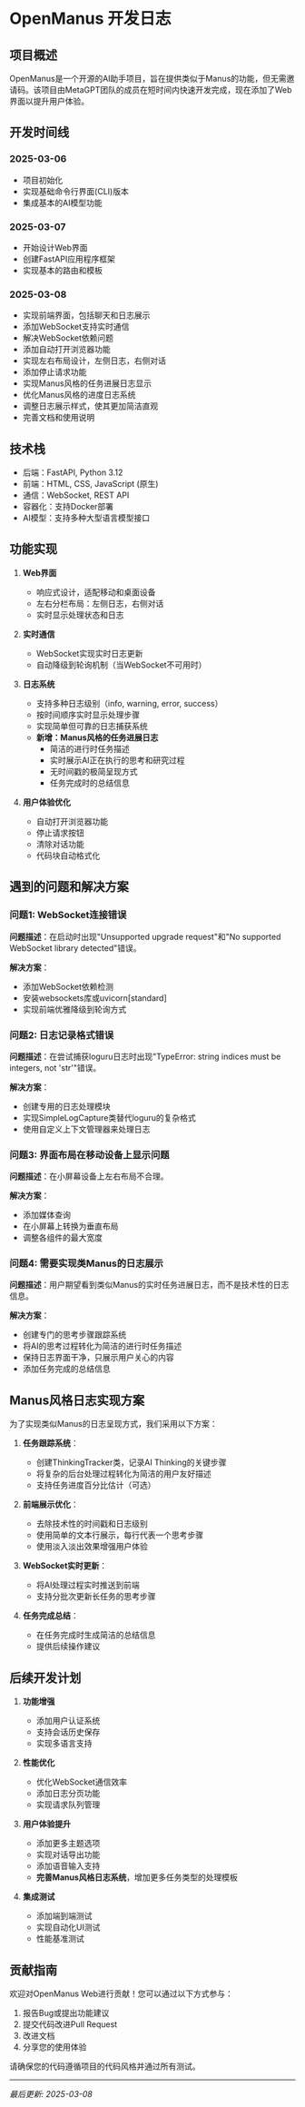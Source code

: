 # OpenManus 开发日志

## 项目概述

OpenManus是一个开源的AI助手项目，旨在提供类似于Manus的功能，但无需邀请码。该项目由MetaGPT团队的成员在短时间内快速开发完成，现在添加了Web界面以提升用户体验。

## 开发时间线

### 2025-03-06
- 项目初始化
- 实现基础命令行界面(CLI)版本
- 集成基本的AI模型功能

### 2025-03-07
- 开始设计Web界面
- 创建FastAPI应用程序框架
- 实现基本的路由和模板

### 2025-03-08
- 实现前端界面，包括聊天和日志展示
- 添加WebSocket支持实时通信
- 解决WebSocket依赖问题
- 添加自动打开浏览器功能
- 实现左右布局设计，左侧日志，右侧对话
- 添加停止请求功能
- 实现Manus风格的任务进展日志显示
- 优化Manus风格的进度日志系统
- 调整日志展示样式，使其更加简洁直观
- 完善文档和使用说明

## 技术栈

- 后端：FastAPI, Python 3.12
- 前端：HTML, CSS, JavaScript (原生)
- 通信：WebSocket, REST API
- 容器化：支持Docker部署
- AI模型：支持多种大型语言模型接口

## 功能实现

1. **Web界面**
   - 响应式设计，适配移动和桌面设备
   - 左右分栏布局：左侧日志，右侧对话
   - 实时显示处理状态和日志

2. **实时通信**
   - WebSocket实现实时日志更新
   - 自动降级到轮询机制（当WebSocket不可用时）

3. **日志系统**
   - 支持多种日志级别（info, warning, error, success）
   - 按时间顺序实时显示处理步骤
   - 实现简单但可靠的日志捕获系统
   - **新增：Manus风格的任务进展日志**
     - 简洁的进行时任务描述
     - 实时展示AI正在执行的思考和研究过程
     - 无时间戳的极简呈现方式
     - 任务完成时的总结信息

4. **用户体验优化**
   - 自动打开浏览器功能
   - 停止请求按钮
   - 清除对话功能
   - 代码块自动格式化

## 遇到的问题和解决方案

### 问题1: WebSocket连接错误
**问题描述**：在启动时出现"Unsupported upgrade request"和"No supported WebSocket library detected"错误。

**解决方案**：
- 添加WebSocket依赖检测
- 安装websockets库或uvicorn[standard]
- 实现前端优雅降级到轮询方式

### 问题2: 日志记录格式错误
**问题描述**：在尝试捕获loguru日志时出现"TypeError: string indices must be integers, not 'str'"错误。

**解决方案**：
- 创建专用的日志处理模块
- 实现SimpleLogCapture类替代loguru的复杂格式
- 使用自定义上下文管理器来处理日志

### 问题3: 界面布局在移动设备上显示问题
**问题描述**：在小屏幕设备上左右布局不合理。

**解决方案**：
- 添加媒体查询
- 在小屏幕上转换为垂直布局
- 调整各组件的最大宽度

### 问题4: 需要实现类Manus的日志展示
**问题描述**：用户期望看到类似Manus的实时任务进展日志，而不是技术性的日志信息。

**解决方案**：
- 创建专门的思考步骤跟踪系统
- 将AI的思考过程转化为简洁的进行时任务描述
- 保持日志界面干净，只展示用户关心的内容
- 添加任务完成的总结信息

## Manus风格日志实现方案

为了实现类似Manus的日志呈现方式，我们采用以下方案：

1. **任务跟踪系统**：
   - 创建ThinkingTracker类，记录AI Thinking的关键步骤
   - 将复杂的后台处理过程转化为简洁的用户友好描述
   - 支持任务进度百分比估计（可选）

2. **前端展示优化**：
   - 去除技术性的时间戳和日志级别
   - 使用简单的文本行展示，每行代表一个思考步骤
   - 使用淡入淡出效果增强用户体验

3. **WebSocket实时更新**：
   - 将AI处理过程实时推送到前端
   - 支持分批次更新长任务的思考步骤

4. **任务完成总结**：
   - 在任务完成时生成简洁的总结信息
   - 提供后续操作建议

## 后续开发计划

1. **功能增强**
   - 添加用户认证系统
   - 支持会话历史保存
   - 实现多语言支持

2. **性能优化**
   - 优化WebSocket通信效率
   - 添加日志分页功能
   - 实现请求队列管理

3. **用户体验提升**
   - 添加更多主题选项
   - 实现对话导出功能
   - 添加语音输入支持
   - **完善Manus风格日志系统**，增加更多任务类型的处理模板

4. **集成测试**
   - 添加端到端测试
   - 实现自动化UI测试
   - 性能基准测试

## 贡献指南

欢迎对OpenManus Web进行贡献！您可以通过以下方式参与：

1. 报告Bug或提出功能建议
2. 提交代码改进Pull Request
3. 改进文档
4. 分享您的使用体验

请确保您的代码遵循项目的代码风格并通过所有测试。

---

*最后更新: 2025-03-08*
